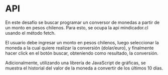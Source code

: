 # API

En este desafío se buscar programar un conversor de monedas a partir de un monto en pesos chilenos. Para esto, se ocupa la api mindicador.cl usando el método fetch.

El usuario debe ingresar un monto en pesos chilenos, luego seleccionar la moneda a la cual quiere realizar la conversión (dolar/euro), y finalmente hacer click en el botón buscar, obteniendo como resultado, la conversión.

Adicionalmente, utilizando una librería de JavaScript de gráficas, se muestra el historial del valor de la moneda a convertir de los últimos 10 días.